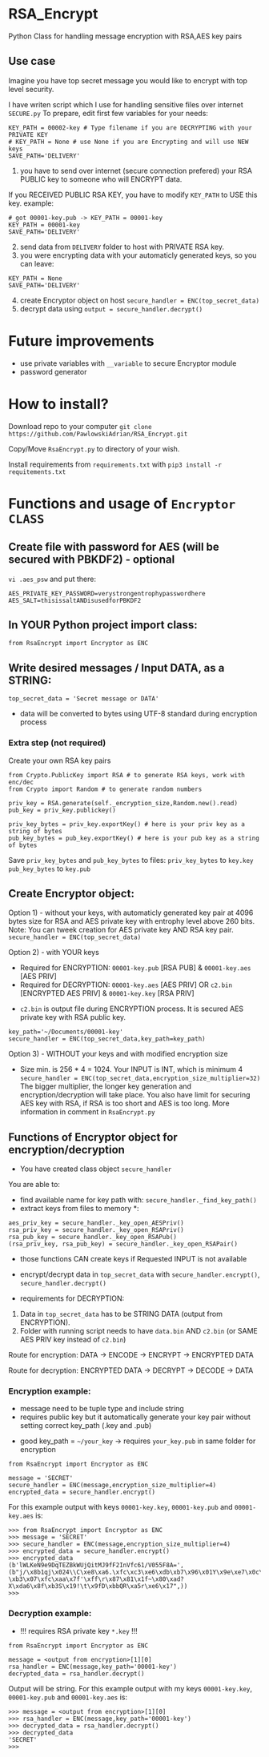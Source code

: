 # RSA_Encrypt
Python Class for handling message encryption with RSA,AES key pairs

## Use case
Imagine you have top secret message you would like to encrypt with top level security.

I have writen script which I use for handling sensitive files over internet `SECURE.py`
To prepare, edit first few variables for your needs:
```
KEY_PATH = 00002-key # Type filename if you are DECRYPTING with your PRIVATE KEY
# KEY_PATH = None # use None if you are Encrypting and will use NEW keys
SAVE_PATH='DELIVERY'
```

1) you have to send over internet (secure connection prefered) your RSA PUBLIC key to someone who will ENCRYPT data.

If you RECEIVED PUBLIC RSA KEY, you have to modify `KEY_PATH` to USE this key.
example:
```
# got 00001-key.pub -> KEY_PATH = 00001-key
KEY_PATH = 00001-key
SAVE_PATH='DELIVERY'
```

2) send data from `DELIVERY` folder to host with PRIVATE RSA key.
3) you were encrypting data with your automaticly generated keys, so you can leave:
```
KEY_PATH = None
SAVE_PATH='DELIVERY'
```
4) create Encryptor object on host `secure_handler = ENC(top_secret_data)`
5) decrypt data using `output = secure_handler.decrypt()`


# Future improvements
- use private variables with `__variable` to secure Encryptor module
- password generator

# How to install?
Download repo to your computer
`git clone https://github.com/PawlowskiAdrian/RSA_Encrypt.git`

Copy/Move `RsaEncrypt.py` to directory of your wish.

Install requirements from `requirements.txt` with `pip3 install -r requitements.txt`
# Functions and usage of `Encryptor CLASS`

## Create file with password for AES (will be secured with PBKDF2) - optional
`vi .aes_psw` and put there:
```
AES_PRIVATE_KEY_PASSWORD=verystrongentrophypasswordhere
AES_SALT=thisissaltANDisusedforPBKDF2
```

## In YOUR Python project import class:
`from RsaEncrypt import Encryptor as ENC`

## Write desired messages / Input DATA, as a STRING:
`top_secret_data = 'Secret message or DATA'`
* data will be converted to bytes using UTF-8 standard during encryption process

### Extra step (not required)
Create your own RSA key pairs

```
from Crypto.PublicKey import RSA # to generate RSA keys, work with enc/dec
from Crypto import Random # to generate random numbers

priv_key = RSA.generate(self._encryption_size,Random.new().read)
pub_key = priv_key.publickey()

priv_key_bytes = priv_key.exportKey() # here is your priv key as a string of bytes
pub_key_bytes = pub_key.exportKey() # here is your pub key as a string of bytes
```

Save `priv_key_bytes` and `pub_key_bytes` to files:
`priv_key_bytes` to `key.key`
`pub_key_bytes` to `key.pub`

## Create Encryptor object:
Option 1) - without your keys, with automaticly generated key pair at 4096 bytes size for RSA and AES private key with entrophy level above 260 bits. Note: You can tweek creation for AES private key AND RSA key pair.
`secure_handler = ENC(top_secret_data)`

Option 2) - with YOUR keys
- Required for ENCRYPTION: `00001-key.pub` [RSA PUB] & `00001-key.aes` [AES PRIV]
- Required for DECRYPTION: `00001-key.aes` [AES PRIV] OR `c2.bin` [ENCRYPTED AES PRIV] & `00001-key.key` [RSA PRIV]
* `c2.bin` is output file during ENCRYPTION process. It is secured AES private key with RSA public key.
```
key_path='~/Documents/00001-key'
secure_handler = ENC(top_secret_data,key_path=key_path)
```

Option 3) - WITHOUT your keys and with modified encryption size
* Size min. is 256 * 4 = 1024. Your INPUT is INT, which is minimum 4
`secure_handler = ENC(top_secret_data,encryption_size_multiplier=32)`
The bigger multiplier, the longer key generation and encryption/decryption will take place.
You also have limit for securing AES key with RSA, if RSA is too short and AES is too long.
More information in comment in `RsaEncrypt.py`

## Functions of Encryptor object for encryption/decryption
* You have created class object `secure_handler`

You are able to:
- find available name for key path with: `secure_handler._find_key_path()`
- extract keys from files to memory *: 
```
aes_priv_key = secure_handler._key_open_AESPriv()
rsa_priv_key = secure_handler._key_open_RSAPriv()
rsa_pub_key = secure_handler._key_open_RSAPub()
(rsa_priv_key, rsa_pub_key) = secure_handler._key_open_RSAPair()
```
* those functions CAN create keys if Requested INPUT is not available
- encrypt/decrypt data in `top_secret_data` with `secure_handler.encrypt()`, `secure_handler.decrypt()`
* requirements for DECRYPTION: 
1) Data in `top_secret_data` has to be STRING DATA (output from ENCRYPTION).
2) Folder with running script needs to have `data.bin` AND `c2.bin` (or SAME AES PRIV key instead of `c2.bin`)

Route for encryption:
DATA -> ENCODE -> ENCRYPT -> ENCRYPTED DATA

Route for decryption:
ENCRYPTED DATA -> DECRYPT -> DECODE -> DATA

### Encryption example:
* message need to be tuple type and include string
* requires public key but it automatically generate your key pair without setting correct key_path (.key and .pub)
- good key_path = `~/your_key` -> requires `your_key.pub` in same folder for encryption
```
from RsaEncrypt import Encryptor as ENC

message = 'SECRET'
secure_handler = ENC(message,encryption_size_multiplier=4)
encrypted_data = secure_handler.encrypt()
```

For this example output with keys `00001-key.key`, `00001-key.pub` and `00001-key.aes` is:
```
>>> from RsaEncrypt import Encryptor as ENC
>>> message = 'SECRET'
>>> secure_handler = ENC(message,encryption_size_multiplier=4)
>>> encrypted_data = secure_handler.encrypt()
>>> encrypted_data
(b'lWLKeN9e9DqTEZBkWUjQitMJ9fF2InVfc61/V055F8A=', (b"j/\x8b1qj\x024\\C\xe8\xa6.\xfc\xc3\xe6\xdb\xb7\x96\x01Y\x9e\xe7\x0c\xc5\xa6\x16\x92N\xa6=\x1ft\x82U|JD\x96*\r\xae\xc9\xe9\xa1\x9bF\x15\xc71mp\x02@B\xeeR\xf9\x12\xe0M\x14\x14o\x1ed\xa8,oe\xb5\xc9\xbc\xbf/\xd7\xc0A\x95\x91S\xda\x00\xa2RC\xa0\xb1E\x97\x89\xee\xd9\x8a-\xb3\x07\xfc\xaa\x7f'\xff\r\x87\x81\x1f~\x80\xad?X\xda6\x8f\xb3S\x19!\t\x9fD\xbbQR\xa5r\xe6\x17",))
>>> 
```

### Decryption example:
* !!! requires RSA private key `*.key` !!!
```
from RsaEncrypt import Encryptor as ENC

message = <output from encryption>[1][0]
rsa_handler = ENC(message,key_path='00001-key')
decrypted_data = rsa_handler.decrypt()
```

Output will be string. For this example output with my keys `00001-key.key`, `00001-key.pub` and `00001-key.aes` is:
```
>>> message = <output from encryption>[1][0]
>>> rsa_handler = ENC(message,key_path='00001-key')
>>> decrypted_data = rsa_handler.decrypt()
>>> decrypted_data
'SECRET'
>>>
```